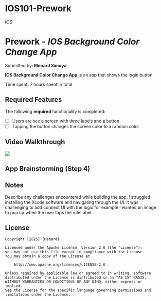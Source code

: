 # IOS101-Prework
IOS



# Prework - *IOS Background Color Change App*

Submitted by: **Menard Simoya**

**IOS Background Color Change App** is an app that shows the login button 

Time spent: 7 hours spent in total

## Required Features

The following **required** functionality is completed:

- [ ] Users are see a screen with three labels and a button
- [ ] Tapping the button changes the screen color to a random color
 
## Video Walkthrough
<div>
    <a href="https://www.loom.com/share/8482842d6317499899fedfd4ccb205dc">
    </a>
    <a href="https://www.loom.com/share/8482842d6317499899fedfd4ccb205dc">
      <img style="max-width:300px;" src="https://cdn.loom.com/sessions/thumbnails/8482842d6317499899fedfd4ccb205dc-e4b6b0410aa2f02f-full-play.gif">
    </a>
  </div>

## App Brainstorming (Step 4)

## Notes

Describe any challenges encountered while building the app.
I struggled installing the Xcode software and navigating through the UI. It was challenging to add connect UI with the logic for example I wanted an image to pop up when the user taps the roleLabel.

## License

    Copyright [2025] [Menard]

    Licensed under the Apache License, Version 2.0 (the "License");
    you may not use this file except in compliance with the License.
    You may obtain a copy of the License at

        http://www.apache.org/licenses/LICENSE-2.0

    Unless required by applicable law or agreed to in writing, software
    distributed under the License is distributed on an "AS IS" BASIS,
    WITHOUT WARRANTIES OR CONDITIONS OF ANY KIND, either express or implied.
    See the License for the specific language governing permissions and
    limitations under the License.